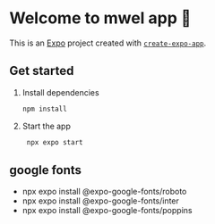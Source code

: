 # Welcome to mwel app 👋

This is an [Expo](https://expo.dev) project created with [`create-expo-app`](https://www.npmjs.com/package/create-expo-app).

## Get started

1. Install dependencies

   ```bash
   npm install
   ```

2. Start the app

   ```bash
    npx expo start
   ```



## google fonts
- npx expo install @expo-google-fonts/roboto
- npx expo install @expo-google-fonts/inter
- npx expo install @expo-google-fonts/poppins